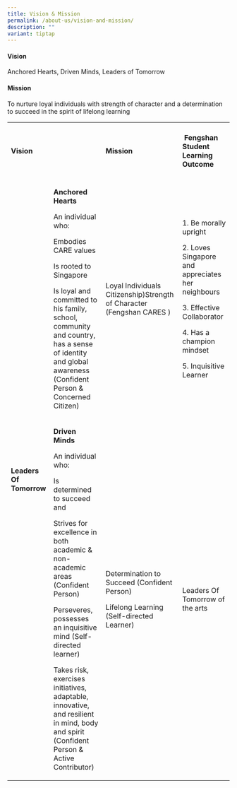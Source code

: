 ```yaml
---
title: Vision & Mission
permalink: /about-us/vision-and-mission/
description: ""
variant: tiptap
---
```

<h4><strong>Vision</strong></h4>
<p>Anchored Hearts, Driven Minds, Leaders of Tomorrow</p>
<h4><strong>Mission</strong></h4>
<p>To nurture loyal individuals with strength of character and a determination
to succeed in the spirit of lifelong learning</p>
<table style="minWidth: 100px">
<colgroup>
<col>
<col>
<col>
<col>
</colgroup>
<tbody>
<tr>
<td rowspan="1" colspan="2">
<h4><strong>Vision</strong></h4>
</td>
<td rowspan="1" colspan="1">
<h4><strong>Mission</strong></h4>
</td>
<td rowspan="1" colspan="1">
<h4><strong>&nbsp;Fengshan Student Learning Outcome</strong></h4>
</td>
</tr>
<tr>
<td rowspan="2" colspan="1">
<p><strong>Leaders Of Tomorrow</strong>
</p>
</td>
<td rowspan="1" colspan="1">
<p><strong>Anchored Hearts</strong> 
</p>
<p>An individual who:</p>
<p>Embodies CARE values</p>
<p>Is rooted to Singapore</p>
<p>Is loyal and committed to his family, school, community and country, has
a sense of identity and global awareness (Confident Person &amp; Concerned
Citizen)</p>
</td>
<td rowspan="1" colspan="1">
<p>Loyal Individuals Citizenship)Strength of Character (Fengshan CARES )</p>
</td>
<td rowspan="1" colspan="1">
<p>1. Be morally upright</p>
<p>2. Loves Singapore and appreciates her neighbours</p>
<p>3. Effective Collaborator</p>
<p>4. Has a champion mindset</p>
<p>5. Inquisitive Learner</p>
</td>
</tr>
<tr>
<td rowspan="1" colspan="1">
<p><strong>Driven Minds</strong>
</p>
<p>An individual who:</p>
<p>Is determined to succeed and</p>
<p>Strives for excellence in both academic &amp; non-academic areas (Confident
Person)</p>
<p>Perseveres, possesses an inquisitive mind (Self-directed learner)</p>
<p>Takes risk, exercises initiatives, adaptable, innovative, and resilient
in mind, body and spirit (Confident Person &amp; Active Contributor)</p>
</td>
<td rowspan="1" colspan="1">
<p>Determination to Succeed (Confident Person)</p>
<p>Lifelong Learning (Self-directed Learner)</p>
</td>
<td rowspan="1" colspan="1">
<p>Leaders Of Tomorrow&nbsp;of the arts</p>
</td>
</tr>
</tbody>
</table>
<p></p>